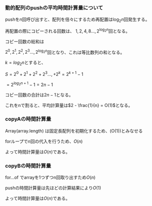 ### 動的配列のpushの平均時間計算量について

pushを$n$回呼び出すと、配列を倍々にするため再配置は$\log_2 n$回発生する。

再配置の際にコピーされる回数は、
$1,2,4,8..., 2^{\log_2 n}$回となる。

コピー回数の総和は

$2^0,2^1,2^2,2^3..., 2^{\log_2 n}$回となり、これは等比数列の和となる。

$k = log_2 n$とすると、

$S = 2^0+2^1+2^2+2^3...,+2^k = 2^{k+1} -1$

$= 2^{log_2 n+1} - 1 = 2n-1$

コピー回数の合計は$2n-1$となる。

これをnで割ると、平均計算量は$2 -  \frac{1}{n} = O(1)$となる。

### copyAの時間計算量

Array(array.length) は固定長配列を初期化するため、(O(1))とみなせる

forループで$n$回の代入を行うため、$O(n)$

よって時間計算量は$O(n)$である。

### copyBの時間計算量

for...of でarrayを1つずつn回取り出すため$O(n)$

pushの時間計算量は先ほどの計算結果により$O(1)$

よって時間計算量は$O(n)$である。
